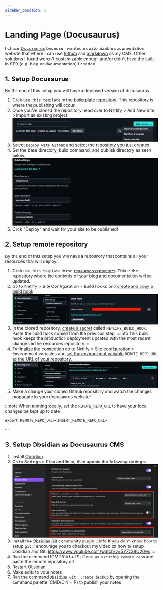 ```yaml
---
sidebar_position: 6
---
```

# Landing Page (Docusaurus)
I chose [Docusaurus](https://docusaurus.io/) because I wanted a customizable documentation website that where I can use [Github](https://github.com) and [markdown](https://www.markdownguide.org/) as my CMS. Other solutions I found weren't customizable enough and/or didn't have the built-in SEO (e.g. blog or documentation) I needed.

## 1. Setup Docusaurus
By the end of this setup you will have a deployed version of docusaurus.
1. Click `Use this template` in the [boilerplate repository](https://github.com/devtodollars/startup-boilerplate). This repository is where the publishing will occur.
2. Once you've cloned the repository head over to [Netlify](https://netlify.com) > Add New Site > Import an existing project
![](../assets/netlify-import-proj.png)
3. Select `Deploy with Github` and select the repository you just created
4.  Set the base directory, build command, and publish directory as seen below.
![](../assets/netlify-build-settings.png)
4. Click "Deploy" and wait for your site to be published!

## 2. Setup remote repository
By the end of this setup you will have a repository that contains all your resources that will deploy. 
1. Click `Use this template` in the [resources repository](https://github.com/devtodollars/resources). This is the repository where the contents of your blog and documentation will be updated.
2. Go to Netlify > Site Configuration > Build hooks and [create and copy a build hook](https://docs.netlify.com/configure-builds/build-hooks/)
![](../assets/netlify-build-hook.png)
3. In the cloned repository, [create a secret](https://docs.github.com/en/actions/security-guides/using-secrets-in-github-actions#creating-secrets-for-a-repository) called `NETLIFY_BUILD_HOOK`. Paste the build hook copied from the previous step. 
:::info
This build hook keeps the production deployment updated with the most recent changes in the resources repository
:::
4. To finalize the connection go to Netlify > Site configuration > Environment variables and [set the environemnt variable](https://docs.netlify.com/environment-variables/get-started/#create-environment-variables) `REMOTE_REPO_URL` as the URL of your repository.
![](../assets/netlify-env-vars.png)
5. Make a change your cloned Github repository and watch the changes propagate to your docusaurus website!

:::note
When running locally, set the `REMOTE_REPO_URL` to have your local changes be kept up to date
```
export REMOTE_REPO_URL=<INSERT_REMOTE_REPO_URL>
```
:::

## 3. Setup Obsidian as Docusaurus CMS
1. Install [Obsidian](https://obsidian.md/)
2. Go to Settings > Files and links, then update the following settings:
![](../assets/obsidian-files-and-links-settings.png)
3. Install the [Obsidian Git](https://github.com/denolehov/obsidian-git/wiki/Installation) community plugin
:::info
If you don't know how to setup `git`, I encourage you to checkout my video on how to setup Obsidian and Git:
https://www.youtube.com/watch?v=5YZz38U20ws
:::
4. Run the command (CMD/Ctrl + P): `Clone an existing remote repo` and paste the remote repository url
5. Restart Obsidian
6. Make edits to your notes
7. Run the command `Obsidian Git: Create backup` by opening the command palette (CMD/Ctrl + P) to publish your notes
